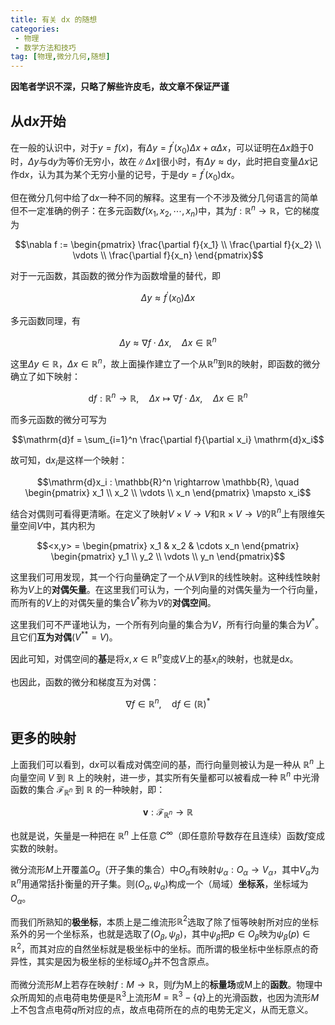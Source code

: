 ```yaml
---
title: 有关 dx 的随想
categories:
 - 物理
 - 数学方法和技巧
tag: [物理,微分几何,随想]
---
```


<!-- more -->

**因笔者学识不深，只略了解些许皮毛，故文章不保证严谨**

## 从$\mathrm{d}x$开始

在一般的认识中，对于$y = f(x)$，有$\Delta y = f^{\prime} (x_0) \Delta x + \alpha \Delta x$，可以证明在$\Delta x$趋于$0$时，$\Delta y$与$\mathrm{d}y$为等价无穷小，故在$\| \Delta x \|$很小时，有$\Delta y \approx \mathrm{d}y$，此时把自变量$\Delta x$记作$\mathrm{d}x$，认为其为某个无穷小量的记号，于是$\mathrm{d}y = f^{\prime} (x_0) \mathrm{d}x$。

但在微分几何中给了$\mathrm{d}x$一种不同的解释。这里有一个不涉及微分几何语言的简单但不一定准确的例子：在多元函数$f(x_1,x_2,\cdots,x_n)$中，其为$f:\mathbb{R}^n \rightarrow \mathbb{R}$，它的梯度为

$$\nabla f := 
\begin{pmatrix}
    \frac{\partial f}{x_1} \\
    \frac{\partial f}{x_2} \\
    \vdots \\
    \frac{\partial f}{x_n}
\end{pmatrix}$$

对于一元函数，其函数的微分作为函数增量的替代，即

$$\Delta y \approx f^{\prime} (x_0) \Delta x$$

多元函数同理，有

$$\Delta y \approx \nabla f \cdot \Delta x, \quad \Delta x \in \mathbb{R}^n$$

这里$\Delta y \in \mathbb{R}$，$\Delta x \in \mathbb{R}^n$，故上面操作建立了一个从$\mathbb{R}^n$到$\mathbb{R}$的映射，即函数的微分确立了如下映射：

$$\mathrm{d}f : \mathbb{R}^n \rightarrow \mathbb{R}, \quad \Delta x \mapsto \nabla f \cdot \Delta x, \quad \Delta x \in \mathbb{R}^n$$

而多元函数的微分可写为

$$\mathrm{d}f = \sum_{i=1}^n \frac{\partial f}{\partial x_i} \mathrm{d}x_i$$

故可知，$\mathrm{d}x_i$是这样一个映射：

$$\mathrm{d}x_i : \mathbb{R}^n \rightarrow \mathbb{R}, \quad 
\begin{pmatrix}
    x_1 \\
    x_2 \\
    \vdots \\
    x_n
\end{pmatrix} \mapsto x_i$$

结合对偶则可看得更清晰。在定义了映射$V \times V \rightarrow V$和$\mathbb{R} \times V \rightarrow V$的$\mathbb{R}^n$上有限维矢量空间$V$中，其内积为

$$<x,y> = 
\begin{pmatrix}
    x_1 & x_2 & \cdots x_n
\end{pmatrix} 
\begin{pmatrix}
    y_1 \\
    y_2 \\
    \vdots \\
    y_n
\end{pmatrix}$$

这里我们可用发现，其一个行向量确定了一个从$V$到$\mathbb{R}$的线性映射。这种线性映射称为$V$上的**对偶矢量**。在这里我们可认为，一个列向量的对偶矢量为一个行向量，而所有的$V$上的对偶矢量的集合$V^{*}$称为$V$的**对偶空间**。

这里我们可不严谨地认为，一个所有列向量的集合为$V$，所有行向量的集合为$V^{*}$。且它们**互为对偶**($V^{**} = V$)。

因此可知，对偶空间的**基**是将$x, x \in \mathbb{R}^n$变成$V$上的基$x_i$的映射，也就是$\mathrm{d}x$。

也因此，函数的微分和梯度互为对偶：

$$\nabla f \in \mathbb{R}^n, \quad \mathrm{d}f \in (\mathbb{R})^{*}$$

## 更多的映射

上面我们可以看到，$\mathrm{d}x$可以看成对偶空间的基，而行向量则被认为是一种从 $\mathbb{R}^n$ 上向量空间 $V$ 到 $\mathbb{R}$ 上的映射，进一步，其实所有矢量都可以被看成一种 $\mathbb{R}^n$ 中光滑函数的集合 $\mathscr{F}_{\mathbb{R}^n}$ 到 $\mathbb{R}$ 的一种映射，即：

$$\boldsymbol{v} : \mathscr{F}_{\mathbb{R}^n} \rightarrow \mathbb{R}$$

也就是说，矢量是一种把在 $\mathbb{R}^n$ 上任意 $C^{\infty}$（即任意阶导数存在且连续）函数$f$变成实数的映射。

微分流形$M$上开覆盖${O_{\alpha}}$（开子集的集合）中$O_{\alpha}$有映射$\psi_{\alpha}:O_{\alpha} \rightarrow V_{\alpha}$，其中$V_{\alpha}$为$\mathbb{R}^n$用通常括扑衡量的开子集。则$(O_{\alpha},\psi_{\alpha})$构成一个（局域）**坐标系**，坐标域为$O_{\alpha}$。

而我们所熟知的**极坐标**，本质上是二维流形$\mathbb{R}^2$选取了除了恒等映射所对应的坐标系外的另一个坐标系，也就是选取了$(O_{\beta},\psi_{\beta})$，其中$\psi_{\beta}$把$p \in O_{\beta}$映为$\psi_{\beta}(p) \in \mathbb{R}^2$，而其对应的自然坐标就是极坐标中的坐标。而所谓的极坐标中坐标原点的奇异性，其实是因为极坐标的坐标域$O_{\beta}$并不包含原点。

而微分流形$M$上若存在映射$f:M \rightarrow \mathbb{R}$，则$f$为M上的**标量场**或M上的**函数**。物理中众所周知的点电荷电势便是$\mathbb{R}^3$上流形$M=\mathbb{R}^3 - \{q\}$上的光滑函数，也因为流形$M$上不包含点电荷$q$所对应的点，故点电荷所在的点的电势无定义，从而无意义。
